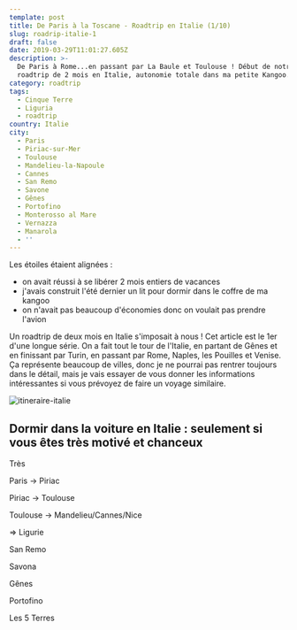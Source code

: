 ```yaml
---
template: post
title: De Paris à la Toscane - Roadtrip en Italie (1/10)
slug: roadrip-italie-1
draft: false
date: 2019-03-29T11:01:27.605Z
description: >-
  De Paris à Rome...en passant par La Baule et Toulouse ! Début de notre
  roadtrip de 2 mois en Italie, autonomie totale dans ma petite Kangoo.
category: roadtrip
tags:
  - Cinque Terre
  - Liguria
  - roadtrip
country: Italie
city:
  - Paris
  - Piriac-sur-Mer
  - Toulouse
  - Mandelieu-la-Napoule
  - Cannes
  - San Remo
  - Savone
  - Gênes
  - Portofino
  - Monterosso al Mare
  - Vernazza
  - Manarola
  - ''
---
```

Les étoiles étaient alignées :  

* on avait réussi à se libérer 2 mois entiers de vacances 
* j'avais construit l'été dernier un lit pour dormir dans le coffre de ma kangoo
* on n'avait pas beaucoup d'économies donc on voulait pas prendre l'avion 

Un roadtrip de deux mois en Italie s'imposait à nous ! Cet article est le 1er d'une longue série. On a fait tout le tour de l'Italie, en partant de Gênes et en finissant par Turin, en passant par Rome, Naples, les Pouilles et Venise. Ça représente beaucoup de villes, donc je ne pourrai pas rentrer toujours dans le détail, mais je vais essayer de vous donner les informations intéressantes si vous prévoyez de faire un voyage similaire.

![itineraire-italie](/media/capture-d’écran-2019-03-29-à-13.12.46.png "Itinéraire en Italie 2018")

## Dormir dans la voiture en Italie : seulement si vous êtes très motivé et chanceux

Très 



Paris -> Piriac

Piriac -> Toulouse 

Toulouse -> Mandelieu/Cannes/Nice

\=> Ligurie

San Remo

Savona

Gênes

Portofino

Les 5 Terres
